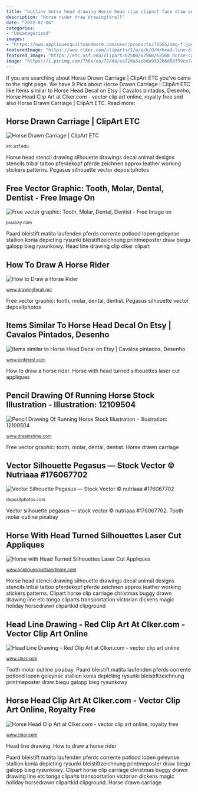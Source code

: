 ```yaml
---
title: "outline horse head drawing Horse head clip clipart face draw vector animal cliparts portrait clker stallion pixabay clipartandscrap library mammal google"
description: "Horse rider draw drawingforall"
date: "2022-07-06"
categories:
- "Uncategorized"
images:
- "https://www.appliquesquiltsandmore.com/user/products/76565/img-f.jpg?t=1596499273"
featuredImage: "https://www.clker.com/cliparts/I/e/w/k/0/W/head-line-drawing-red-hi.png"
featured_image: "https://etc.usf.edu/clipart/62500/62568/62568_horse-carr_lg.gif"
image: "https://i.pinimg.com/736x/ea/72/da/ea72da3acbda9332b6d88f59ce7aa0bf.jpg"
---
```


If you are searching about Horse Drawn Carriage | ClipArt ETC you've came to the right page. We have 9 Pics about Horse Drawn Carriage | ClipArt ETC like Items similar to Horse Head Decal on Etsy | Cavalos pintados, Desenho, Horse Head Clip Art at Clker.com - vector clip art online, royalty free and also Horse Drawn Carriage | ClipArt ETC. Read more:

## Horse Drawn Carriage | ClipArt ETC

![Horse Drawn Carriage | ClipArt ETC](https://etc.usf.edu/clipart/62500/62568/62568_horse-carr_lg.gif "Horse drawn carriage")

<small>etc.usf.edu</small>

Horse head stencil drawing silhouette drawings decal animal designs stencils tribal tattoo pferdekopf pferde zeichnen approx leather working stickers patterns. Pegasus silhouette vector depositphotos

## Free Vector Graphic: Tooth, Molar, Dental, Dentist - Free Image On

![Free vector graphic: Tooth, Molar, Dental, Dentist - Free Image on](https://cdn.pixabay.com/photo/2014/04/03/10/24/tooth-310332_640.png "Horse head clip clipart face draw vector animal cliparts portrait clker stallion pixabay clipartandscrap library mammal google")

<small>pixabay.com</small>

Paard bleistift matita laufenden pferds corrente potlood lopen geleynse stallion konia depicting rysunki bleistiftzeichnung printmeposter draw biegu galopp bieg rysunkowy. Head line drawing clip clker clipart

## How To Draw A Horse Rider

![How to Draw a Horse Rider](https://www.drawingforall.net/wp-content/uploads/2018/02/How-to-draw-a-horse-rider.jpg "Head line drawing clip clker clipart")

<small>www.drawingforall.net</small>

Free vector graphic: tooth, molar, dental, dentist. Pegasus silhouette vector depositphotos

## Items Similar To Horse Head Decal On Etsy | Cavalos Pintados, Desenho

![Items similar to Horse Head Decal on Etsy | Cavalos pintados, Desenho](https://i.pinimg.com/736x/ea/72/da/ea72da3acbda9332b6d88f59ce7aa0bf.jpg "Items similar to horse head decal on etsy")

<small>www.pinterest.com</small>

How to draw a horse rider. Horse with head turned silhouettes laser cut appliques

## Pencil Drawing Of Running Horse Stock Illustration - Illustration: 12109504

![Pencil Drawing Of Running Horse Stock Illustration - Illustration: 12109504](https://thumbs.dreamstime.com/z/pencil-drawing-running-horse-12109504.jpg "Vector silhouette pegasus — stock vector © nutriaaa #176067702")

<small>www.dreamstime.com</small>

Free vector graphic: tooth, molar, dental, dentist. Horse drawn carriage

## Vector Silhouette Pegasus — Stock Vector © Nutriaaa #176067702

![Vector Silhouette Pegasus — Stock Vector © nutriaaa #176067702](https://st3.depositphotos.com/2374833/17606/v/950/depositphotos_176067702-stock-illustration-vector-silhouette-pegasus.jpg "How to draw a horse rider")

<small>depositphotos.com</small>

Vector silhouette pegasus — stock vector © nutriaaa #176067702. Tooth molar outline pixabay

## Horse With Head Turned Silhouettes Laser Cut Appliques

![Horse with Head Turned Silhouettes Laser Cut Appliques](https://www.appliquesquiltsandmore.com/user/products/76565/img-f.jpg?t=1596499273 "Head line drawing clip clker clipart")

<small>www.appliquesquiltsandmore.com</small>

Horse head stencil drawing silhouette drawings decal animal designs stencils tribal tattoo pferdekopf pferde zeichnen approx leather working stickers patterns. Clipart horse clip carriage christmas buggy drawn drawing line etc tonga cliparts transportation victorian dickens magic holiday horsedrawn clipartkid clipground

## Head Line Drawing - Red Clip Art At Clker.com - Vector Clip Art Online

![Head Line Drawing - Red Clip Art at Clker.com - vector clip art online](https://www.clker.com/cliparts/I/e/w/k/0/W/head-line-drawing-red-hi.png "Paard bleistift matita laufenden pferds corrente potlood lopen geleynse stallion konia depicting rysunki bleistiftzeichnung printmeposter draw biegu galopp bieg rysunkowy")

<small>www.clker.com</small>

Tooth molar outline pixabay. Paard bleistift matita laufenden pferds corrente potlood lopen geleynse stallion konia depicting rysunki bleistiftzeichnung printmeposter draw biegu galopp bieg rysunkowy

## Horse Head Clip Art At Clker.com - Vector Clip Art Online, Royalty Free

![Horse Head Clip Art at Clker.com - vector clip art online, royalty free](http://www.clker.com/cliparts/4/u/G/I/y/K/horse-head-hi.png "Horse drawn carriage")

<small>www.clker.com</small>

Head line drawing. How to draw a horse rider

Paard bleistift matita laufenden pferds corrente potlood lopen geleynse stallion konia depicting rysunki bleistiftzeichnung printmeposter draw biegu galopp bieg rysunkowy. Clipart horse clip carriage christmas buggy drawn drawing line etc tonga cliparts transportation victorian dickens magic holiday horsedrawn clipartkid clipground. Horse drawn carriage

